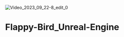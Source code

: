 ![Video_2023_09_22-8_edit_0](https://github.com/Poitreqm/Tap-Tap-Tap/assets/23151017/918d4096-d21c-4c39-bbbd-c2aff2fc03ce)
# Flappy-Bird_Unreal-Engine
